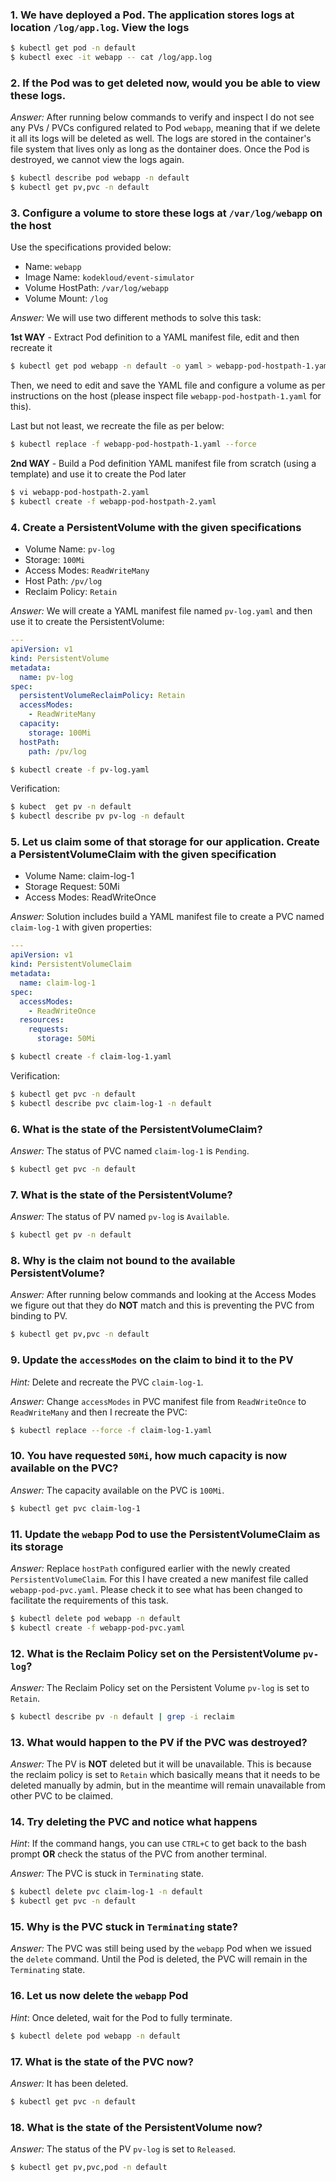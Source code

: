 ### 1. We have deployed a Pod. The application stores logs at location `/log/app.log`. View the logs

```bash
$ kubectl get pod -n default
$ kubectl exec -it webapp -- cat /log/app.log
```

### 2. If the Pod was to get deleted now, would you be able to view these logs.

*Answer:* After running below commands to verify and inspect I do not see any PVs / PVCs configured related to Pod `webapp`, meaning that if we delete it all its logs will be deleted as well. The logs are stored in the container's file system that lives only as long as the dontainer does. Once the Pod is destroyed, we cannot view the logs again.

```bash
$ kubectl describe pod webapp -n default
$ kubectl get pv,pvc -n default
```

### 3. Configure a volume to store these logs at `/var/log/webapp` on the host

Use the specifications provided below:

- Name: `webapp`
- Image Name: `kodekloud/event-simulator`
- Volume HostPath: `/var/log/webapp`
- Volume Mount: `/log`

*Answer:* We will use two different methods to solve this task:

**1st WAY** - Extract Pod definition to a YAML manifest file, edit and then recreate it

```bash
$ kubectl get pod webapp -n default -o yaml > webapp-pod-hostpath-1.yaml
```

Then, we need to edit and save the YAML file and configure a volume as per instructions on the host (please inspect file `webapp-pod-hostpath-1.yaml` for this).

Last but not least, we recreate the file as per below:

```bash
$ kubectl replace -f webapp-pod-hostpath-1.yaml --force
```

**2nd WAY** - Build a Pod definition YAML manifest file from scratch (using a template) and use it to create the Pod later 

```bash
$ vi webapp-pod-hostpath-2.yaml
$ kubectl create -f webapp-pod-hostpath-2.yaml
```

### 4. Create a PersistentVolume with the given specifications

- Volume Name: `pv-log`
- Storage: `100Mi`
- Access Modes: `ReadWriteMany`
- Host Path: `/pv/log`
- Reclaim Policy: `Retain`

*Answer:* We will create a YAML manifest file named `pv-log.yaml` and then use it to create the PersistentVolume:

```yaml
---
apiVersion: v1
kind: PersistentVolume
metadata:
  name: pv-log
spec:
  persistentVolumeReclaimPolicy: Retain
  accessModes:
    - ReadWriteMany
  capacity:
    storage: 100Mi
  hostPath:
    path: /pv/log
```

```bash
$ kubectl create -f pv-log.yaml
```

Verification:

```bash
$ kubect  get pv -n default
$ kubectl describe pv pv-log -n default
```

### 5. Let us claim some of that storage for our application. Create a PersistentVolumeClaim with the given specification

- Volume Name: claim-log-1
- Storage Request: 50Mi
- Access Modes: ReadWriteOnce

*Answer:* Solution includes build a YAML manifest file to create a PVC named `claim-log-1` with given properties:

```yaml
---
apiVersion: v1
kind: PersistentVolumeClaim
metadata:
  name: claim-log-1
spec:
  accessModes:
    - ReadWriteOnce
  resources:
    requests:
      storage: 50Mi
```

```bash
$ kubectl create -f claim-log-1.yaml
```

Verification:

```bash
$ kubectl get pvc -n default
$ kubectl describe pvc claim-log-1 -n default
```

### 6. What is the state of the PersistentVolumeClaim?

*Answer:* The status of PVC named `claim-log-1` is `Pending`.

```bash
$ kubectl get pvc -n default
```

### 7. What is the state of the PersistentVolume?

*Answer:* The status of PV named `pv-log` is `Available`.

```bash
$ kubectl get pv -n default
```

### 8. Why is the claim not bound to the available PersistentVolume?

*Answer:* After running below commands and looking at the Access Modes we figure out that they do **NOT** match and this is preventing the PVC from binding to PV.

```bash
$ kubectl get pv,pvc -n default
```

### 9. Update the `accessModes` on the claim to bind it to the PV

*Hint:* Delete and recreate the PVC `claim-log-1`.

*Answer:* Change `accessModes` in PVC manifest file from `ReadWriteOnce` to `ReadWriteMany` and then I recreate the PVC:

```bash
$ kubectl replace --force -f claim-log-1.yaml
```

### 10. You have requested `50Mi`, how much capacity is now available on the PVC?

*Answer:* The capacity available on the PVC is `100Mi`.

```bash
$ kubectl get pvc claim-log-1
```

### 11. Update the `webapp` Pod to use the PersistentVolumeClaim as its storage

*Answer:* Replace `hostPath` configured earlier with the newly created `PersistentVolumeClaim`. For this I have created a new manifest file called `webapp-pod-pvc.yaml`. Please check it to see what has been changed to facilitate the requirements of this task.

```bash
$ kubectl delete pod webapp -n default
$ kubectl create -f webapp-pod-pvc.yaml
```

### 12. What is the Reclaim Policy set on the PersistentVolume `pv-log`?

*Answer:* The Reclaim Policy set on the Persistent Volume `pv-log` is set to `Retain`.

```bash
$ kubectl describe pv -n default | grep -i reclaim
```

### 13. What would happen to the PV if the PVC was destroyed?

*Answer:* The PV is **NOT** deleted but it will be unavailable. This is because the reclaim policy is set to `Retain` which basically means that it needs to be deleted manually by admin, but in the meantime will remain unavailable from other PVC to be claimed.

### 14. Try deleting the PVC and notice what happens

*Hint*: If the command hangs, you can use `CTRL+C` to get back to the bash prompt **OR** check the status of the PVC from another terminal.

*Answer:* The PVC is stuck in `Terminating` state.

```bash
$ kubectl delete pvc claim-log-1 -n default
$ kubectl get pvc -n default
```

### 15. Why is the PVC stuck in `Terminating` state?

*Answer:* The PVC was still being used by the `webapp` Pod when we issued the `delete` command. Until the Pod is deleted, the PVC will remain in the `Terminating` state.

### 16. Let us now delete the `webapp` Pod

*Hint*: Once deleted, wait for the Pod to fully terminate.

```bash
$ kubectl delete pod webapp -n default
```

### 17. What is the state of the PVC now?

*Answer:* It has been deleted.

```bash
$ kubectl get pvc -n default
```

### 18. What is the state of the PersistentVolume now?

*Answer:* The status of the PV `pv-log` is set to `Released`.

```bash
$ kubectl get pv,pvc,pod -n default
```
